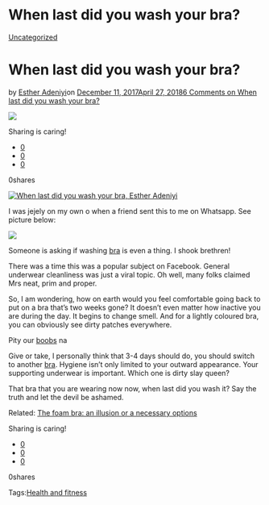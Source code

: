 # When last did you wash your bra?

[Uncategorized](https://estheradeniyi.com/category/uncategorized/)
# When last did you wash your bra?

by [Esther Adeniyi](https://estheradeniyi.com/author/esther-adeniyi/)on [December 11, 2017April 27, 2018](https://estheradeniyi.com/when-last-did-you-wash-your-bra/)[6 Comments on When last did you wash your bra?](https://estheradeniyi.com/when-last-did-you-wash-your-bra/#comments)

![](../pages/posts/when-last-did-you-wash-your-bra/images/underwear-627302_1280.jpg)

Sharing is caring!

- [0](https://www.facebook.com/sharer/sharer.php?u=https%3A%2F%2Festheradeniyi.com%2Fwhen-last-did-you-wash-your-bra%2F&amp;t=When%20last%20did%20you%20wash%20your%20bra%3F)
- [0](https://twitter.com/intent/tweet?text=When%20last%20did%20you%20wash%20your%20bra%3F&amp;url=https%3A%2F%2Festheradeniyi.com%2Fwhen-last-did-you-wash-your-bra%2F)
- [0](#)

0shares

[![When last did you wash your bra, Esther Adeniyi](../pages/posts/when-last-did-you-wash-your-bra/images/underwear-627302_1280-1024x592.jpg)](../pages/posts/when-last-did-you-wash-your-bra/images/underwear-627302_1280-1024x592.jpg)

 I was jejely on my own o when a friend sent this to me on Whatsapp. See picture below:

[![](../pages/posts/when-last-did-you-wash-your-bra/images/IMG-20171210-WA0012.jpg)](../pages/posts/when-last-did-you-wash-your-bra/images/IMG-20171210-WA0012.jpg)

Someone is asking if washing [bra](https://www.estheradeniyi.com/5-ways-to-know-your-bra-doesnt-fit?m=1) is even a thing. I shook brethren!

There was a time this was a popular subject on Facebook. General underwear cleanliness was just a viral topic. Oh well, many folks claimed Mrs neat, prim and proper.

So, I am wondering, how on earth would you feel comfortable going back to put on a bra that&#x2019;s two weeks gone? It doesn&#x2019;t even matter how inactive you are during the day. It begins to change smell. And for a lightly coloured bra, you can obviously see dirty patches everywhere.

Pity our [boobs](https://www.estheradeniyi.com/why-do-my-breasts-hurt?m=1) na

Give or take, I personally think that 3-4 days should do, you should switch to another [bra](https://www.estheradeniyi.com/2016/11/calculate-your-bra-size-and-other_4.html?m=1). Hygiene isn&#x2019;t only limited to your outward appearance. Your supporting underwear is important. Which one is dirty slay queen?

That bra that you are wearing now now, when last did you wash it? Say the truth and let the devil be ashamed.

Related: [The foam bra: an illusion or a necessary options](https://www.estheradeniyi.com/the-foam-bra-illusion-or-necessary?m=1)

Sharing is caring!

- [0](https://www.facebook.com/sharer/sharer.php?u=https%3A%2F%2Festheradeniyi.com%2Fwhen-last-did-you-wash-your-bra%2F&amp;t=When%20last%20did%20you%20wash%20your%20bra%3F)
- [0](https://twitter.com/intent/tweet?text=When%20last%20did%20you%20wash%20your%20bra%3F&amp;url=https%3A%2F%2Festheradeniyi.com%2Fwhen-last-did-you-wash-your-bra%2F)
- [0](#)

0shares

Tags:[Health and fitness](https://estheradeniyi.com/tag/health-and-fitness/)